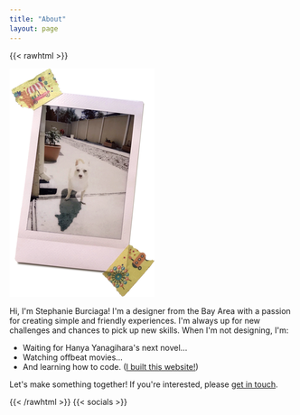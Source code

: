 ```yaml
---
title: "About"
layout: page
---
```

{{< rawhtml >}}
<div id="about">
    <img src="/img/weenie.png" alt="Drawing of Stephanie" />
    <div>
        <p>
            Hi, I'm Stephanie Burciaga! I'm a designer from the Bay Area with a passion for creating simple and friendly experiences. I'm always up for new challenges and chances to pick up new skills. When I'm not designing, I'm:
        </p>
        <p>
            <ul>
                <li>Waiting for Hanya Yanagihara's next novel...</li>
                <li>Watching offbeat movies...</li>
                <li>And learning how to code. (<a href="https://github.com/srciaga/burciaga.design">I built this website!</a>)</li>
            </ul>
            <p>
                Let's make something together! If you're interested, please <a href="contact">get in touch</a>.
            </p>
        </p>
    </div>
</div>
{{< /rawhtml >}}
{{< socials >}}
